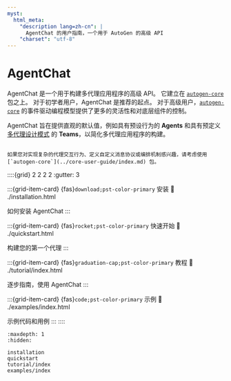 ```yaml
---
myst:
  html_meta:
    "description lang=zh-cn": |
      AgentChat 的用户指南，一个用于 AutoGen 的高级 API
    "charset": "utf-8"
---
```


# AgentChat

AgentChat 是一个用于构建多代理应用程序的高级 API。
它建立在 [`autogen-core`](../core-user-guide/index.md) 包之上。
对于初学者用户，AgentChat 是推荐的起点。
对于高级用户，[`autogen-core`](../core-user-guide/index.md) 的事件驱动编程模型提供了更多的灵活性和对底层组件的控制。

AgentChat 旨在提供直观的默认值，例如具有预设行为的 **Agents** 和具有预定义 [多代理设计模式](../core-user-guide/design-patterns/index.md) 的 **Teams**，以简化多代理应用程序的构建。

```{include} warning.md

```

```{tip}
如果您对实现复杂的代理交互行为、定义自定义消息协议或编排机制感兴趣，请考虑使用 [`autogen-core`](../core-user-guide/index.md) 包。

```

::::{grid} 2 2 2 2
:gutter: 3

:::{grid-item-card} {fas}`download;pst-color-primary` 安装
:link: ./installation.html

如何安装 AgentChat
:::

:::{grid-item-card} {fas}`rocket;pst-color-primary` 快速开始
:link: ./quickstart.html

构建您的第一个代理
:::

:::{grid-item-card} {fas}`graduation-cap;pst-color-primary` 教程
:link: ./tutorial/index.html

逐步指南，使用 AgentChat
:::

:::{grid-item-card} {fas}`code;pst-color-primary` 示例
:link: ./examples/index.html

示例代码和用例
:::
::::

```{toctree}
:maxdepth: 1
:hidden:

installation
quickstart
tutorial/index
examples/index
```
